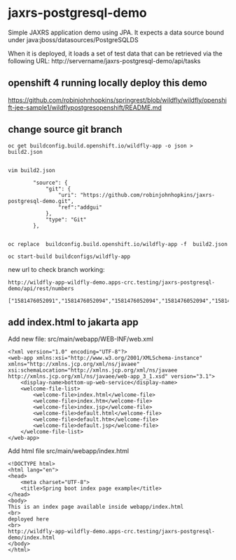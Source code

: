 # jaxrs-postgresql-demo

Simple JAXRS application demo using JPA. It expects a data source bound under java:jboss/datasources/PostgreSQLDS

When it is deployed, it loads a set of test data that can be retrieved via the following URL: http://servername/jaxrs-postgresql-demo/api/tasks


## openshift 4 running locally deploy this demo

https://github.com/robinjohnhopkins/springrest/blob/wildfly/wildfly/openshift-jee-sample1/wildflypostgresopenshift/README.md

## change source git branch

```
oc get buildconfig.build.openshift.io/wildfly-app -o json > build2.json


vim build2.json

        "source": {
            "git": {
                "uri": "https://github.com/robinjohnhopkins/jaxrs-postgresql-demo.git",
                "ref":"addgui"
            },
            "type": "Git"
        },


oc replace  buildconfig.build.openshift.io/wildfly-app -f  build2.json

oc start-build buildconfigs/wildfly-app

```

new url to check branch working:

```
http://wildfly-app-wildfly-demo.apps-crc.testing/jaxrs-postgresql-demo/api/rest/numbers

["1581476052091","1581476052094","1581476052094","1581476052094","1581476052094","1581476052094","1581476052094","1581476052094","1581476052094","1581476052094"]
```

## add index.html to jakarta app

Add new file:
src/main/webapp/WEB-INF/web.xml

```
<?xml version="1.0" encoding="UTF-8"?>
<web-app xmlns:xsi="http://www.w3.org/2001/XMLSchema-instance" xmlns="http://xmlns.jcp.org/xml/ns/javaee" xsi:schemaLocation="http://xmlns.jcp.org/xml/ns/javaee http://xmlns.jcp.org/xml/ns/javaee/web-app_3_1.xsd" version="3.1">
    <display-name>bottom-up-web-service</display-name>
    <welcome-file-list>
        <welcome-file>index.html</welcome-file>
        <welcome-file>index.htm</welcome-file>
        <welcome-file>index.jsp</welcome-file>
        <welcome-file>default.html</welcome-file>
        <welcome-file>default.htm</welcome-file>
        <welcome-file>default.jsp</welcome-file>
    </welcome-file-list>
</web-app>
```

Add html file
src/main/webapp/index.html

```
<!DOCTYPE html>
<html lang="en">
<head>
	<meta charset="UTF-8">
	<title>Spring boot index page example</title>
</head>
<body>
This is an index page available inside webapp/index.html
<br>
deployed here
<br>
http://wildfly-app-wildfly-demo.apps-crc.testing/jaxrs-postgresql-demo/index.html
</body>
</html>
```
